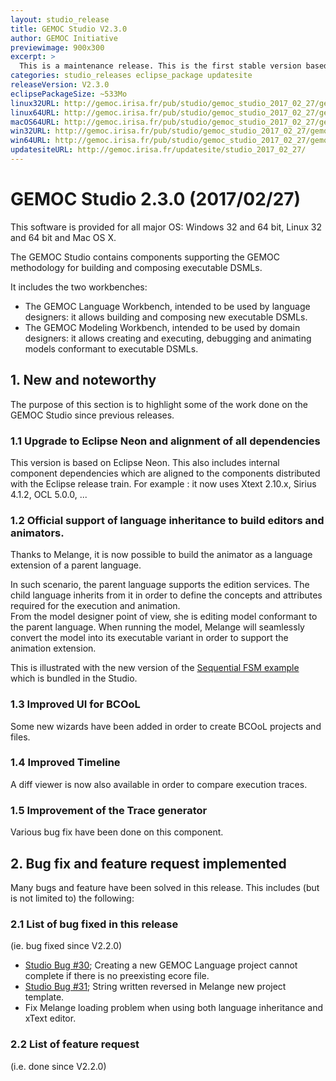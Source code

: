 ```yaml
---
layout: studio_release
title: GEMOC Studio V2.3.0
author: GEMOC Initiative
previewimage: 900x300
excerpt: >
  This is a maintenance release. This is the first stable version based on Eclipse Neon.
categories: studio_releases eclipse_package updatesite
releaseVersion: V2.3.0
eclipsePackageSize: ~533Mo
linux32URL: http://gemoc.irisa.fr/pub/studio/gemoc_studio_2017_02_27/gemoc_studio-linux.gtk.x86.zip
linux64URL: http://gemoc.irisa.fr/pub/studio/gemoc_studio_2017_02_27/gemoc_studio-linux.gtk.x86_64.zip
macOS64URL: http://gemoc.irisa.fr/pub/studio/gemoc_studio_2017_02_27/gemoc_studio-macosx.cocoa.x86_64.zip
win32URL: http://gemoc.irisa.fr/pub/studio/gemoc_studio_2017_02_27/gemoc_studio-win32.win32.x86.zip
win64URL: http://gemoc.irisa.fr/pub/studio/gemoc_studio_2017_02_27/gemoc_studio-win32.win32.x86_64.zip
updatesiteURL: http://gemoc.irisa.fr/updatesite/studio_2017_02_27/
---
```


# GEMOC Studio 2.3.0 (2017/02/27)

This software is provided for all major OS: Windows 32 and 64 bit, Linux 32 and 64 bit and Mac OS X.

The GEMOC Studio contains components supporting the GEMOC methodology for building and composing executable DSMLs.

It includes the two workbenches:

  * The GEMOC Language Workbench, intended to be used by language designers: it allows building and composing new executable DSMLs.
  * The GEMOC Modeling Workbench, intended to be used by domain designers: it allows creating and executing, debugging and animating models conformant to executable DSMLs.

## 1. New and noteworthy

The purpose of this section is to highlight some of the work done on the GEMOC Studio since previous releases.

### 1.1 Upgrade to Eclipse Neon and alignment of all dependencies

This version is based on Eclipse Neon. 
This also includes internal component dependencies which are aligned to the components distributed with the Eclipse release train.
For example : it now uses Xtext 2.10.x, Sirius 4.1.2,  OCL 5.0.0, ...

### 1.2 Official support of language inheritance to build editors and animators.

Thanks to Melange, it is now possible to build the animator as a language extension of a parent language.

In such scenario, the parent language supports the edition services. The child language inherits from it 
in order to define the concepts and attributes required for the execution and animation.  
From the model designer point of view, she is editing model conformant to the parent language. When running the model,
Melange will seamlessly convert the model into its executable variant in order to support the animation extension. 

This is illustrated with the new version of the [Sequential FSM example](https://github.com/gemoc/gemoc-studio/tree/master/official_samples/LegacyFSM) which is bundled in the Studio.

### 1.3 Improved UI for BCOoL

Some new wizards have been added in order to create BCOoL projects and files.

### 1.4 Improved Timeline 

A diff viewer is now also available in order to compare execution traces. 

### 1.5 Improvement of the Trace generator

Various bug fix have been done on this component.  

## 2. Bug fix and feature request implemented

Many bugs and feature have been solved in this release. This includes (but is not limited to) the following:

### 2.1 List of bug fixed in this release

(ie. bug fixed since V2.2.0)

- [Studio Bug #30](https://github.com/gemoc/gemoc-studio/issues/30); Creating a new GEMOC Language project cannot complete if there is no preexisting ecore file.
- [Studio Bug #31](https://github.com/gemoc/gemoc-studio/issues/31); String written reversed in Melange new project template.
- Fix Melange loading problem when using both language inheritance and xText editor.

### 2.2 List of feature request

(i.e. done since V2.2.0)